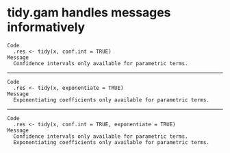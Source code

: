# tidy.gam handles messages informatively

    Code
      .res <- tidy(x, conf.int = TRUE)
    Message
      Confidence intervals only available for parametric terms.

---

    Code
      .res <- tidy(x, exponentiate = TRUE)
    Message
      Exponentiating coefficients only available for parametric terms.

---

    Code
      .res <- tidy(x, conf.int = TRUE, exponentiate = TRUE)
    Message
      Confidence intervals only available for parametric terms.
      Exponentiating coefficients only available for parametric terms.

